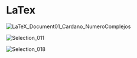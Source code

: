# LaTex
![LaTeX_Document01_Cardano_NumeroComplejos](https://user-images.githubusercontent.com/36342673/128617464-3164335e-921c-4685-bc4e-5c0ca1034670.png)


![Selection_011](https://user-images.githubusercontent.com/36342673/128617469-41143d3a-ca1a-49cf-aeea-8132db99bc53.png)


![Selection_018](https://user-images.githubusercontent.com/36342673/128617473-eb9f2f7d-544c-4e42-a2f4-b0353d503e1f.png)
